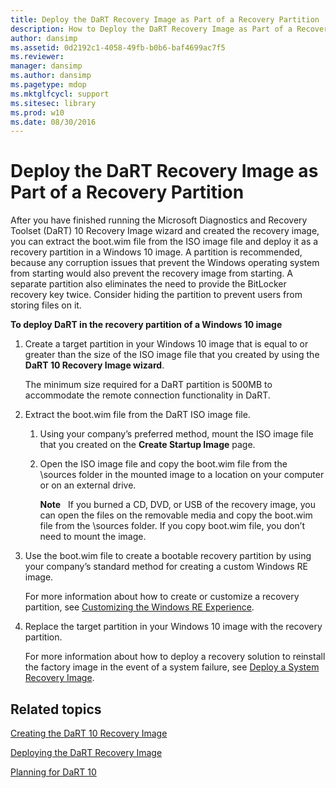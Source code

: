 ```yaml
---
title: Deploy the DaRT Recovery Image as Part of a Recovery Partition
description: How to Deploy the DaRT Recovery Image as Part of a Recovery Partition
author: dansimp
ms.assetid: 0d2192c1-4058-49fb-b0b6-baf4699ac7f5
ms.reviewer: 
manager: dansimp
ms.author: dansimp
ms.pagetype: mdop
ms.mktglfcycl: support
ms.sitesec: library
ms.prod: w10
ms.date: 08/30/2016
---
```



# Deploy the DaRT Recovery Image as Part of a Recovery Partition


After you have finished running the Microsoft Diagnostics and Recovery Toolset (DaRT) 10 Recovery Image wizard and created the recovery image, you can extract the boot.wim file from the ISO image file and deploy it as a recovery partition in a Windows 10 image. A partition is recommended, because any corruption issues that prevent the Windows operating system from starting would also prevent the recovery image from starting. A separate partition also eliminates the need to provide the BitLocker recovery key twice. Consider hiding the partition to prevent users from storing files on it.

**To deploy DaRT in the recovery partition of a Windows 10 image**

1.  Create a target partition in your Windows 10 image that is equal to or greater than the size of the ISO image file that you created by using the **DaRT 10 Recovery Image wizard**.

    The minimum size required for a DaRT partition is 500MB to accommodate the remote connection functionality in DaRT.

2.  Extract the boot.wim file from the DaRT ISO image file.

    1.  Using your company’s preferred method, mount the ISO image file that you created on the **Create Startup Image** page.

    2.  Open the ISO image file and copy the boot.wim file from the \\sources folder in the mounted image to a location on your computer or on an external drive.

        **Note**  
        If you burned a CD, DVD, or USB of the recovery image, you can open the files on the removable media and copy the boot.wim file from the \\sources folder. If you copy boot.wim file, you don’t need to mount the image.

         

3.  Use the boot.wim file to create a bootable recovery partition by using your company’s standard method for creating a custom Windows RE image.

    For more information about how to create or customize a recovery partition, see [Customizing the Windows RE Experience](https://go.microsoft.com/fwlink/?LinkId=214222).

4.  Replace the target partition in your Windows 10 image with the recovery partition.

    For more information about how to deploy a recovery solution to reinstall the factory image in the event of a system failure, see [Deploy a System Recovery Image](https://go.microsoft.com/fwlink/?LinkId=214221).

## Related topics


[Creating the DaRT 10 Recovery Image](creating-the-dart-10-recovery-image.md)

[Deploying the DaRT Recovery Image](deploying-the-dart-recovery-image-dart-10.md)

[Planning for DaRT 10](planning-for-dart-10.md)

 

 






